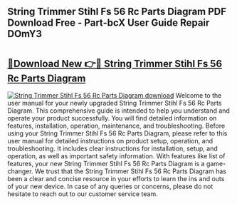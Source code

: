 ## String Trimmer Stihl Fs 56 Rc Parts Diagram PDF Download Free - Part-bcX User Guide Repair DOmY3

# <h2><a href="http://dfpkf4c.blite.top/?on=String+Trimmer+Stihl+Fs+56+Rc+Parts+Diagram">🔗Download New 👉🔴 String Trimmer Stihl Fs 56 Rc Parts Diagram</a></h2>

[![String Trimmer Stihl Fs 56 Rc Parts Diagram download](https://i.imgur.com/lujVjoI.png)](http://dfpkf4c.blite.top/?on=String+Trimmer+Stihl+Fs+56+Rc+Parts+Diagram)
Welcome to the user manual for your newly upgraded String Trimmer Stihl Fs 56 Rc Parts Diagram. This comprehensive guide is intended to help you understand and operate your product successfully. You will find detailed information on features, installation, operation, maintenance, and troubleshooting. Before using your String Trimmer Stihl Fs 56 Rc Parts Diagram, please refer to this user manual for detailed instructions on product setup, operation, and troubleshooting. It includes clear instructions for installation, setup, and operation, as well as important safety information. With features like list of features, your new String Trimmer Stihl Fs 56 Rc Parts Diagram is a game-changer. We trust that the String Trimmer Stihl Fs 56 Rc Parts Diagram has been a clear and concise resource in your efforts to learn the ins and outs of your new device. In case of any queries or concerns, please do not hesitate to reach out to our customer service team.
